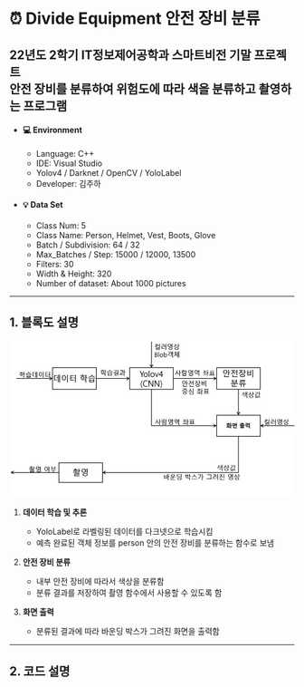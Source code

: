 # ⏰ Divide Equipment 안전 장비 분류

22년도 2학기 IT정보제어공학과 스마트비전 기말 프로젝트  
안전 장비를 분류하여 위험도에 따라 색을 분류하고 촬영하는 프로그램
---
  
* #### :computer: Environment
  * Language: C++
  * IDE: Visual Studio
  * Yolov4 / Darknet / OpenCV / YoloLabel
  * Developer: 김주하
  
  
* #### 💡 Data Set
  * Class Num: 5
  * Class Name: Person, Helmet, Vest, Boots, Glove
  * Batch / Subdivision: 64 / 32
  * Max_Batches / Step: 15000 / 12000, 13500
  * Filters: 30
  * Width & Height: 320
  * Number of dataset: About 1000 pictures

  
---


<!-------------------------------------------------------------Part 1------------------------------------------------------------------------------------------>

 ## 1. 블록도 설명

![블록도](./MainIMG/블록도.JPG)  
  

 1. __데이터 학습 및 추론__  
    * YoloLabel로 라벨링된 데이터를 다크넷으로 학습시킴   
    * 예측 완료된 객체 정보를 person 안의 안전 장비를 분류하는 함수로 보냄

    
 2. __안전 장비 분류__    
    * 내부 안전 장비에 따라서 색상을 분류함
    * 분류 결과를 저장하여 촬영 함수에서 사용할 수 있도록 함
    
    
 3. __화면 출력__    
    * 분류된 결과에 따라 바운딩 박스가 그려진 화면을 출력함
    
    
---


<!-------------------------------------------------------------Part 2------------------------------------------------------------------------------------------>

 ## 2. 코드 설명
